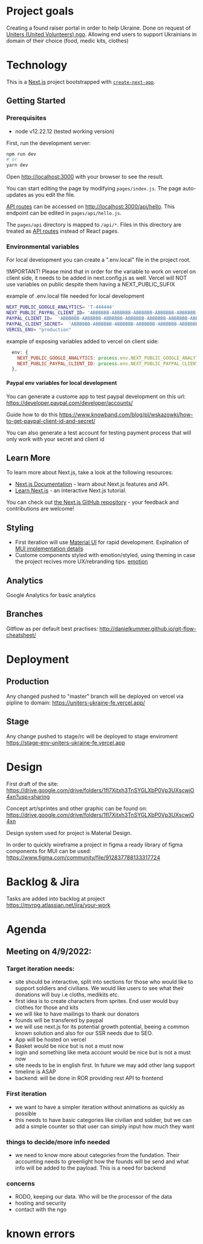 # Project goals

Creating a found raiser portal in order to help Ukraine. Done on request of [Uniters (United Volunteers) ngo](https://spis.ngo.pl/355390-fundacja-uniters-united-volunteers).
Allowing end users to support Ukrainians in domain of their choice (food, medic kits, clothes)

# Technology

This is a [Next.js](https://nextjs.org/) project bootstrapped with [`create-next-app`](https://github.com/vercel/next.js/tree/canary/packages/create-next-app).

## Getting Started

### Prerequisites

- node v12.22.12 (tested working version)

First, run the development server:

```bash
npm run dev
# or
yarn dev
```

Open [http://localhost:3000](http://localhost:3000) with your browser to see the result.

You can start editing the page by modifying `pages/index.js`. The page auto-updates as you edit the file.

[API routes](https://nextjs.org/docs/api-routes/introduction) can be accessed on [http://localhost:3000/api/hello](http://localhost:3000/api/hello). This endpoint can be edited in `pages/api/hello.js`.

The `pages/api` directory is mapped to `/api/*`. Files in this directory are treated as [API routes](https://nextjs.org/docs/api-routes/introduction) instead of React pages.

### Environmental variables

For local development you can create a ".env.local" file in the project root.

!IMPORTANT! Please mind that in order for the variable to work on vercel on client side, it needs to be added in next.config.js as well. Vercel will NOT use variables on public despite them having a NEXT_PUBLIC_SUFIX

example of .env.local file needed for local development

```bash
NEXT_PUBLIC_GOOGLE_ANALYTICS= 'T-444444'
NEXT_PUBLIC_PAYPAL_CLIENT_ID= 'ABBBBBB-ABBBBBB-ABBBBBB-ABBBBBB-ABBBBBB-ABBBBBB-ABBBBBB'
PAYPAL_CLIENT_ID=  'ABBBBBB-ABBBBBB-ABBBBBB-ABBBBBB-ABBBBBB-ABBBBBB-ABBBBBB'
PAYPAL_CLIENT_SECRET=  'ABBBBBB-ABBBBBB-ABBBBBB-ABBBBBB-ABBBBBB-ABBBBBB-ABBBBBB'
VERCEL_ENV= "production"
```

example of exposing variables added to vercel on client side:
```js
  env: {
    NEXT_PUBLIC_GOOGLE_ANALYTICS: process.env.NEXT_PUBLIC_GOOGLE_ANALYTIC,
    NEXT_PUBLIC_PAYPAL_CLIENT_ID: process.env.NEXT_PUBLIC_PAYPAL_CLIENT_ID,
  },
```

#### Paypal env variables for local development
You can generate a custome app to test paypal development on this url:
https://developer.paypal.com/developer/accounts/


Guide how to do this
https://www.knowband.com/blog/pl/wskazowki/how-to-get-paypal-client-id-and-secret/

You can also generate a test account for testing payment process that will only work with your secret and client id

## Learn More

To learn more about Next.js, take a look at the following resources:

- [Next.js Documentation](https://nextjs.org/docs) - learn about Next.js features and API.
- [Learn Next.js](https://nextjs.org/learn) - an interactive Next.js tutorial.

You can check out [the Next.js GitHub repository](https://github.com/vercel/next.js/) - your feedback and contributions are welcome!

## Styling

- First iteration will use [Material UI](https://mui.com/) for rapid development. Explnation of [MUI implementation details](https://dev.to/hajhosein/nextjs-mui-v5-tutorial-2k35)
- Custome components styled with emotion/styled, using theming in case the project recives more UX/rebranding tips. [emotion](https://emotion.sh/docs/styled)

## Analytics

Google Analytics for basic analytics

## Branches

Gitflow as per default best practises:
http://danielkummer.github.io/git-flow-cheatsheet/

# Deployment

## Production
Any changed pushed to "master" branch will be deployed on vercel via pipline to domain:
https://uniters-ukraine-fe.vercel.app/

## Stage
Any change pushed to stage/rc will be deployed to stage enviroment
https://stage-env-uniters-ukraine-fe.vercel.app

# Design

First draft of the site:
https://drive.google.com/drive/folders/1fl7Xitxh3TnSYGLXbP0Vp3UXscwjO4xn?usp=sharing

Concept art/sprintes and other graphic can be found on:
https://drive.google.com/drive/folders/1fl7Xitxh3TnSYGLXbP0Vp3UXscwjO4xn

Design system used for project is Material Design.

In order to quickly wireframe a project in figma a ready library of figma components for MUI can be used:
https://www.figma.com/community/file/912837788133317724

# Backlog & Jira

Tasks are added into backlog at project
https://myrpg.atlassian.net/jira/your-work

# Agenda

## Meeting on 4/9/2022:

### Target iteration needs:

- site should be interactive, split into sections for those who would like to support soldiers and civilians. We would like users to see what their donations will buy i.e cloths, medikits etc.
- first idea is to create characters from sprites. End user would buy clothes for those and kits
- we will like to have mailings to thank our donators
- founds will be transfered by paypal
- we will use next.js for its potential growth potential, beeing a common known solution and also for our SSR needs due to SEO.
- App will be hosted on vercel
- Basket would be nice but is not a must now
- login and something like meta account would be nice but is not a must now
- site needs to be in english first. In future we may add other lang support
- timeline is ASAP
- backend: will be done in ROR providing rest API to frontend

### First iteration

- we want to have a simpler iteration without animations as quickly as possible
- this needs to have basic categories like civilian and soldier, but we can add a simple counter so that user can simply input how much they want

### things to decide/more info needed

- we need to know more about categories from the fundation. Their accounting needs to greenlight how the founds will be send and what info will be added to the payload. This is a need for backend

### concerns

- RODO, keeping our data. Who will be the processor of the data
- hosting and security
- contact with the ngo

# known errors
